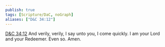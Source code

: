 ```yaml
---
publish: true
tags: [Scripture/DaC, noGraph]
aliases: ["D&C 34:12"]
---
```

[D&C 34:12](https://churchofjesuschrist.org/study/scriptures/dc-testament/dc/34?lang=eng&id=p12#p12) And verily, verily, I say unto you, I come quickly. I am your Lord and your Redeemer. Even so. Amen.





